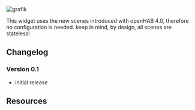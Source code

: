 ![grafik](https://github.com/hmerk/semanticHomeMenu/blob/main/screenshots/Scenes.jpg)

This widget uses the new scenes introduced with openHAB 4.0, therefore no configuration is needed.
keep in mind, by design, all scenes are stateless!

## Changelog

### Version 0.1
- initial release

## Resources
